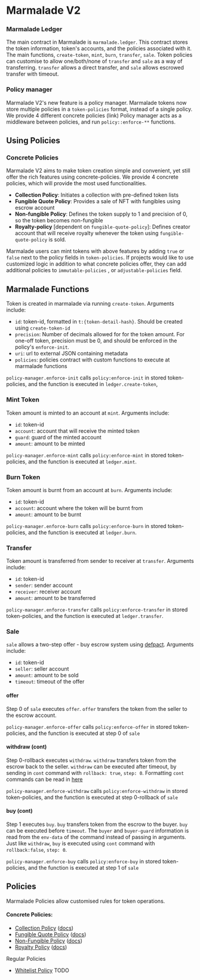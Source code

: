 
# Marmalade V2

### Marmalade Ledger

The main contract in Marmalade is `marmalade.ledger`. This contract stores the token information, token's accounts, and the policies associated with it. The main functions, `create-token`, `mint`, `burn`, `transfer`, `sale`. Token policies can customise to allow one/both/none of `transfer` and `sale` as a way of transferring. `transfer` allows a direct transfer, and `sale` allows escrowed transfer with timeout.

### Policy manager

Marmalade V2's new feature is a policy manager. Marmalade tokens now store multiple policies in a `token-policies` format, instead of a single policy. We provide 4 different concrete policies (link)
Policy manager acts as a middleware between policies, and run `policy::enforce-**` functions.

## Using Policies

### Concrete Policies

Marmalade V2 aims to make token creation simple and convenient, yet still offer the rich features using concrete-policies. We provide 4 concrete policies, which will provide the most used functionalities.

- **Collection Policy**: Initiates a collection with pre-defined token lists
- **Fungible Quote Policy**: Provides a sale of NFT with fungibles using escrow account
- **Non-fungible Policy**: Defines the token supply to 1 and precision of 0, so the token becomes non-fungible
- **Royalty-policy** [dependent on `fungible-quote-policy`]: Defines creator account that will receive royalty whenever the token using `fungible-quote-policy` is sold.

Marmalade users can mint tokens with above features by adding `true` or `false` next to the policy fields in `token-policies`. If projects would like to use customized logic in addition to what concrete policies offer, they can add additional policies to `immutable-policies` , or `adjustable-policies` field.

## Marmalade Functions

Token is created in marmalade via running `create-token`. Arguments include:

- `id`: token-id, formatted in `t:{token-detail-hash}`. Should be created using `create-token-id`
- `precision`: Number of decimals allowed for for the token amount. For one-off token, precision must be 0, and should be enforced in the policy's `enforce-init`.
- `uri`: url to external JSON containing metadata
- `policies`: policies contract with custom functions to execute at marmalade functions

`policy-manager.enforce-init` calls `policy:enforce-init` in stored token-policies, and the function is executed in `ledger.create-token`,

### Mint Token

Token amount is minted to an account at `mint`. Arguments include:

- `id`: token-id
- `account`: account that will receive the minted token
- `guard`: guard of the minted account
- `amount`: amount to be minted

`policy-manager.enforce-mint` calls `policy:enforce-mint` in stored token-policies, and the function is executed at `ledger.mint`.

### Burn Token

Token amount is burnt from an account at `burn`. Arguments include:

- `id`: token-id
- `account`: account where the token will be burnt from
- `amount`: amount to be burnt

`policy-manager.enforce-burn` calls `policy:enforce-burn` in stored token-policies, and the function is executed at `ledger.burn`.

### Transfer

Token amount is transferred from sender to receiver at `transfer`. Arguments include:

- `id`: token-id
- `sender`: sender account
- `receiver`: receiver account
- `amount`: amount to be transferred

`policy-manager.enforce-transfer` calls `policy:enforce-transfer` in stored token-policies, and the function is executed at `ledger.transfer`.

### Sale

`sale` allows a two-step offer - buy escrow system using [defpact](https://pact-language.readthedocs.io/en/latest/pact-reference.html#defpact). Arguments include:

- `id`: token-id
- `seller`: seller account
- `amount`: amount to be sold
- `timeout`: timeout of the offer

#### offer

Step 0 of `sale` executes `offer`. `offer` transfers the token from the seller to the escrow account.

`policy-manager.enforce-offer` calls `policy:enforce-offer` in stored token-policies, and the function is executed at step 0 of `sale`

#### withdraw (cont)

Step 0-rollback executes `withdraw`. `withdraw` transfers token from the escrow back to the seller. `withdraw` can be executed after timeout, by sending in `cont` command with `rollback: true`, `step: 0`. Formatting `cont` commands can be read in [here](https://pact-language.readthedocs.io/en/latest/pact-reference.html?highlight=continuation#yaml-continuation-command-request)

`policy-manager.enforce-withdraw` calls `policy:enforce-withdraw` in stored token-policies, and the function is executed at step 0-rollback of `sale`

#### buy (cont)

Step 1 executes `buy`. `buy` transfers token from the escrow to the buyer. `buy` can be executed before `timeout`. The `buyer` and `buyer-guard` information is read from the `env-data` of the command instead of passing in arguments. Just like `withdraw`, `buy` is executed using `cont` command with `rollback:false`, `step: 0`.

`policy-manager.enforce-buy` calls `policy:enforce-buy` in stored token-policies, and the function is executed at step 1 of `sale`

## Policies

Marmalade Policies allow customised rules for token operations. 

#### Concrete Policies:

- [Collection Policy](./concrete-policies/collection-policy/collection-policy-v1.pact) ([docs](./concrete-policies/collection-policy/collection-policy-v1.md))
- [Fungible Quote Policy](./concrete-policies/fungible-quote-policy/fungible-quote-policy-v1.pact) ([docs](./concrete-policies/fungible-quote-policy/fungible-quote-policy-v1.md))
- [Non-Fungible Policy](./concrete-policies/non-fungible-policy/non-fungible-policy-v1.pact) ([docs](./concrete-policies/non-fungible-policy/non-fungible-policy.md))
- [Royalty Policy](./concrete-policies/royalty-policy/royalty-policy-v1.pact) ([docs](./concrete-policies/royalty-policy/royalty-policy-v1.md))

Regular Policies

- [Whitelist Policy]() TODO

